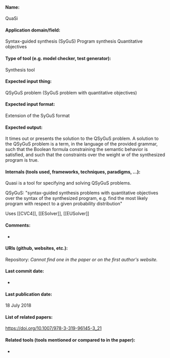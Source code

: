 #### Name:
QuaSi

#### Application domain/field:
Syntax-guided synthesis (SyGuS)
Program synthesis
Quantitative objectives

#### Type of tool (e.g. model checker, test generator):
Synthesis tool

#### Expected input thing:
QSyGuS problem (SyGuS problem with quantitative objectives)

#### Expected input format:
Extension of the SyGuS format

#### Expected output:
It times out or presents the solution to the QSyGuS problem. 
A solution to the QSyGuS problem is a term, in the language of the provided grammar, such that the Boolean formula constraining the semantic behavior is satisfied, and such that the constraints over the weight $w$ of the synthesized program is true.

#### Internals (tools used, frameworks, techniques, paradigms, ...):
Quasi is a tool for specifying and solving QSyGuS problems.

QSyGuS: "syntax-guided synthesis problems with quantitative objectives over the syntax of the synthesized program, e.g. find the most likely program with respect to a given probability distribution"

Uses [[CVC4]], [[ESolver]], [[EUSolver]]

#### Comments:
-

#### URIs (github, websites, etc.):
Repository: *Cannot find one in the paper or on the first author's website.*

#### Last commit date:
-

#### Last publication date:
18 July 2018

#### List of related papers:
https://doi.org/10.1007/978-3-319-96145-3_21

#### Related tools (tools mentioned or compared to in the paper):
-
